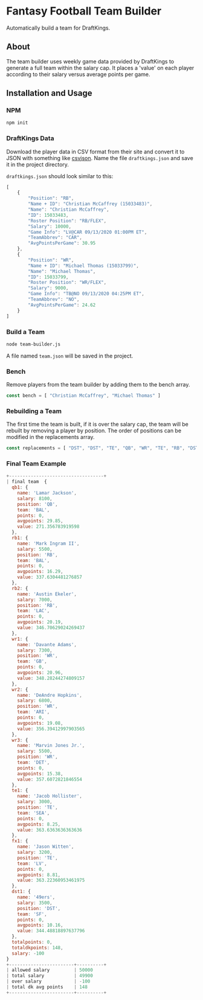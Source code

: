 # Fantasy Football Team Builder

Automatically build a team for DraftKings.

## About

The team builder uses weekly game data provided by DraftKings to generate a full team within the salary cap. It places a 'value' on each player according to their salary versus average points per game.

## Installation and Usage

### NPM

```bash
npm init
```
### DraftKings Data

Download the player data in CSV format from their site and convert it to JSON with something like [csvjson](https://csvjson.com/). Name the file `draftkings.json` and save it in the project directory.

`draftkings.json` should look similar to this:

```javascript
[
    {
        "Position": "RB",
        "Name + ID": "Christian McCaffrey (15033483)",
        "Name": "Christian McCaffrey",
        "ID": 15033483,
        "Roster Position": "RB/FLEX",
        "Salary": 10000,
        "Game Info": "LV@CAR 09/13/2020 01:00PM ET",
        "TeamAbbrev": "CAR",
        "AvgPointsPerGame": 30.95
    },
    {
        "Position": "WR",
        "Name + ID": "Michael Thomas (15033799)",
        "Name": "Michael Thomas",
        "ID": 15033799,
        "Roster Position": "WR/FLEX",
        "Salary": 9000,
        "Game Info": "TB@NO 09/13/2020 04:25PM ET",
        "TeamAbbrev": "NO",
        "AvgPointsPerGame": 24.62
    }
]
```

### Build a Team

```bash
node team-builder.js
```

A file named `team.json` will be saved in the project.

### Bench

Remove players from the team builder by adding them to the bench array.

```javascript
const bench = [ "Christian McCaffrey", "Michael Thomas" ]
```

### Rebuilding a Team

The first time the team is built, if it is over the salary cap, the team will be rebuilt by removing a player by position. The order of positions can be modified in the replacements array.

```javascript
const replacements = [ "DST", "DST", "TE", "QB", "WR", "TE", "RB", "DST" ]
```

### Final Team Example

```javascript
+-----------------------------------+
| final team  {
  qb1: {
    name: 'Lamar Jackson',
    salary: 8100,
    position: 'QB',
    team: 'BAL',
    points: 0,
    avgpoints: 29.85,
    value: 271.356783919598
  },
  rb1: {
    name: 'Mark Ingram II',
    salary: 5500,
    position: 'RB',
    team: 'BAL',
    points: 0,
    avgpoints: 16.29,
    value: 337.6304481276857
  },
  rb2: {
    name: 'Austin Ekeler',
    salary: 7000,
    position: 'RB',
    team: 'LAC',
    points: 0,
    avgpoints: 20.19,
    value: 346.70629024269437
  },
  wr1: {
    name: 'Davante Adams',
    salary: 7300,
    position: 'WR',
    team: 'GB',
    points: 0,
    avgpoints: 20.96,
    value: 348.28244274809157
  },
  wr2: {
    name: 'DeAndre Hopkins',
    salary: 6800,
    position: 'WR',
    team: 'ARI',
    points: 0,
    avgpoints: 19.08,
    value: 356.39412997903565
  },
  wr3: {
    name: 'Marvin Jones Jr.',
    salary: 5500,
    position: 'WR',
    team: 'DET',
    points: 0,
    avgpoints: 15.38,
    value: 357.6072821846554
  },
  te1: {
    name: 'Jacob Hollister',
    salary: 3000,
    position: 'TE',
    team: 'SEA',
    points: 0,
    avgpoints: 8.25,
    value: 363.6363636363636
  },
  fx1: {
    name: 'Jason Witten',
    salary: 3200,
    position: 'TE',
    team: 'LV',
    points: 0,
    avgpoints: 8.81,
    value: 363.22360953461975
  },
  dst1: {
    name: '49ers',
    salary: 3500,
    position: 'DST',
    team: 'SF',
    points: 0,
    avgpoints: 10.16,
    value: 344.48818897637796
  },
  totalpoints: 0,
  totaldkpoints: 148,
  salary: -100
}
+------------------------+----------+
| allowed salary         | 50000
| total salary           | 49900
| over salary            | -100
| total dk avg points    | 148
+------------------------+----------+
```